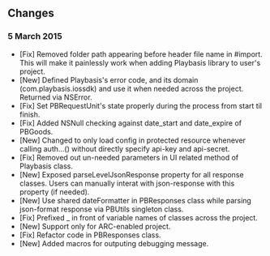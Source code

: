 ## Changes
### 5 March 2015
- [Fix] Removed folder path appearing before header file name in #import. This will make it painlessly work when adding Playbasis library to user's project.
- [New] Defined Playbasis's error code, and its domain (com.playbasis.iossdk) and use it when needed across the project. Returned via NSError.
- [Fix] Set PBRequestUnit's state properly during the process from start til finish.
- [Fix] Added NSNull checking against date_start and date_expire of PBGoods.
- [New] Changed to only load config in protected resource whenever calling auth...() without directly specify api-key and api-secret.
- [Fix] Removed out un-needed parameters in UI related method of Playbasis class.
- [New] Exposed parseLevelJsonResponse property for all response classes. Users can manually interat with json-response with this property (if needed).
- [New] Use shared dateFormatter in PBResponses class while parsing json-format response via PBUtils singleton class.
- [Fix] Prefixed _ in front of variable names of classes across the project.
- [New] Support only for ARC-enabled project.
- [Fix] Refactor code in PBResponses class.
- [New] Added macros for outputing debugging message.
